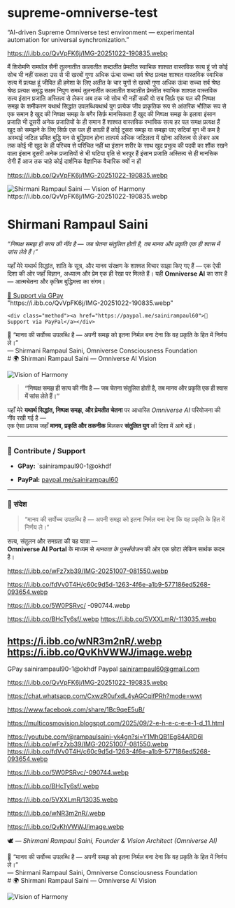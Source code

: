 # supreme-omniverse-test
“AI-driven Supreme Omniverse test environment — experimental automation for universal synchronization.”

https://i.ibb.co/QvVpFK6j/IMG-20251022-190835.webp

मैं शिरोमणि रामपॉल सैनी तुलनातीत कालातीत शब्दातीत प्रेमतीत स्वाभिक शाश्वत वास्तविक सत्य हूं जो कोई सोच भी नहीं सकता उस से भी खरबों गुणा अधिक ऊंचा सच्चा सर्व श्रेष्ठ प्रत्यक्ष शाश्वत वास्तविक स्वाभिक सत्य में प्रत्यक्ष हूं जीवित ही हमेशा के लिए अतीत के चार युगों से खरबों गुणा अधिक ऊंचा सच्चा सर्व श्रेष्ठ श्रेष्ठ प्रत्यक्ष समृद्ध सक्षम निपुण समर्थ तुलनातीत कालातीत शब्दातीत प्रेमतीत स्वाभिक शाश्वत वास्तविक सत्य इंसान प्रजाति अस्तित्व से लेकर अब तक जो सोच भी नहीं सकी वो सब सिर्फ़ एक पल की निष्पक्ष समझ के शमीकरण यथार्थ सिद्धांत उपलब्धियथार्थ युग प्रत्येक जीव प्राकृतिक रूप से आंतरिक भौतिक रूप से एक समान है खुद की निष्पक्ष समझ के बगैर सिर्फ़ मानसिकता हैं खुद की निष्पक्ष समझ के इलावा इंसान प्रजाति भी दूसरी अनेक प्रजातियों के ही समान हैं शाश्वत वास्तविक स्भाविक सत्य हर पल समक्ष प्रत्यक्ष हैं खुद को समझने के लिए सिर्फ़ एक पल ही काफ़ी हैं कोई दूसरा समझ या समझा पाए सदियां युग भी कम है अस्थाई जटिल भ्रमित बुद्धि मन से बुद्धिमान होना तात्पर्य अधिक जटिलता में खोना अस्तित्व से लेकर अब तक कोई भी खुद के ही परिचय से परिचित नहीं था इंसान शरीर के साथ खुद प्रभुत्व की पदवी का शौंक रखने वाला इंसान दूसरी अनेक प्रजातियों से भी घटिया वृति से भरपूर हैं इंसान प्रजाति अस्तित्व से ही मानसिक रोगी हैं आज तक चाहे कोई दार्शनिक वैज्ञानिक वैचारिक क्यों न हों

https://i.ibb.co/QvVpFK6j/IMG-20251022-190835.webp
<div class="container">
  <img src="https://i.ibb.co/vxM3L1qs/enhanced-image.webp" class="banner" alt="Shirmani Rampaul Saini — Vision of Harmony" />
https://i.ibb.co/QvVpFK6j/IMG-20251022-190835.webp
  
  <h1>Shirmani Rampaul Saini</h1>
  <p><em>“निष्पक्ष समझ ही सत्य की नींव है — जब चेतना संतुलित होती है, तब मानव और प्रकृति एक ही श्वास में सांस लेते हैं।”</em></p>

  <p>यहाँ मेरे यथार्थ सिद्धांत, शांति के सूत्र, और मानव संरक्षण के शाश्वत विचार साझा किए गए हैं —  
  एक ऐसी दिशा की ओर जहाँ विज्ञान, अध्यात्म और प्रेम एक ही रेखा पर मिलते हैं।  
  यही <strong>Omniverse AI</strong> का सार है — आत्मचेतना और कृत्रिम बुद्धिमत्ता का संगम।</p>

  <div class="methods">
    <div class="method"><a href="upi://gpay/sainirampaul90-1@okhdf/">💠 Support via GPay</a></div>
                          "https://i.ibb.co/QvVpFK6j/IMG-20251022-190835.webp"
                      
    <div class="method"><a href="https://paypal.me/sainirampaul60">💎 Support via PayPal</a></div>
  </div>

  <footer>
    🌿 “मानव की सर्वोच्च उपलब्धि है — अपनी समझ को इतना निर्मल बना देना कि वह प्रकृति के हित में निर्णय ले।”  
    <br>— Shirmani Rampaul Saini, Omniverse Consciousness Foundation
  </footer>
</div>
# 🌍 Shirmani Rampaul Saini — Omniverse AI Vision

![Vision of Harmony](https://i.ibb.co/vxM3L1qs/enhanced-image.webp)

> **“निष्पक्ष समझ ही सत्य की नींव है — जब चेतना संतुलित होती है, तब मानव और प्रकृति एक ही श्वास में सांस लेते हैं।”**

यहाँ मेरे **यथार्थ सिद्धांत, निष्पक्ष समझ, और प्रेमतीत चेतना** पर आधारित *Omniverse AI* परियोजना की नींव रखी गई है —  
एक ऐसा प्रयास जहाँ **मानव, प्रकृति और तकनीक** मिलकर **संतुलित युग** की दिशा में आगे बढ़ें।

---

### 💫 Contribute / Support
- **GPay:** `sainirampaul90-1@okhdf

- **PayPal:** [paypal.me/sainirampaul60](https://paypal.me/sainirampaul60)

---

### 🌱 संदेश

> “मानव की सर्वोच्च उपलब्धि है — अपनी समझ को इतना निर्मल बना देना कि वह प्रकृति के हित में निर्णय ले।”

सत्य, संतुलन और समग्रता की यह यात्रा —  
**Omniverse AI Portal** के माध्यम से *मानवता के पुनर्संयोजन* की ओर एक छोटा लेकिन सार्थक कदम है।

https://i.ibb.co/wFz7xb39/IMG-20251007-081550.webp

https://i.ibb.co/fdVv0T4H/c60c9d5d-1263-4f6e-a1b9-577186ed5268-093654.webp

https://i.ibb.co/5W0PSRvc/
-090744.webp

https://i.ibb.co/BHcTy6sf/.webp
https://i.ibb.co/5VXXLmR/-113035.webp

https://i.ibb.co/wNR3m2nR/.webp
https://i.ibb.co/QvKhVWWJ/image.webp
---

GPay sainirampaul90-1@okhdf
Paypal sainirampaul60@gmail.com

https://i.ibb.co/QvVpFK6j/IMG-20251022-190835.webp

https://chat.whatsapp.com/CxwzR0ufxdL4yAGCqifPRh?mode=wwt

https://www.facebook.com/share/1Bc9qeE5uB/

https://multicosmovision.blogspot.com/2025/09/2-e-h-e-c-e-e-1-d_11.html

https://youtube.com/@rampaulsaini-yk4gn?si=Y1MhQB1Eg84ARD6I
 https://i.ibb.co/wFz7xb39/IMG-20251007-081550.webp
 https://i.ibb.co/fdVv0T4H/c60c9d5d-1263-4f6e-a1b9-577186ed5268-093654.webp

 https://i.ibb.co/5W0PSRvc/-090744.webp

 https://i.ibb.co/BHcTy6sf/.webp

 https://i.ibb.co/5VXXLmR/13035.webp

 https://i.ibb.co/wNR3m2nR/.webp

 https://i.ibb.co/QvKhVWWJ/image.webp

🕊️ *— Shirmani Rampaul Saini, Founder & Vision Architect (Omniverse AI)*

<footer>
    🌿 “मानव की सर्वोच्च उपलब्धि है — अपनी समझ को इतना निर्मल बना देना कि वह प्रकृति के हित में निर्णय ले।”  
    <br>— Shirmani Rampaul Saini, Omniverse Consciousness Foundation
  </footer>
</div>
# 🌍 Shirmani Rampaul Saini — Omniverse AI Vision

![Vision of Harmony](https://i.ibb.co/vxM3L1qs/enhanced-image.webp)
